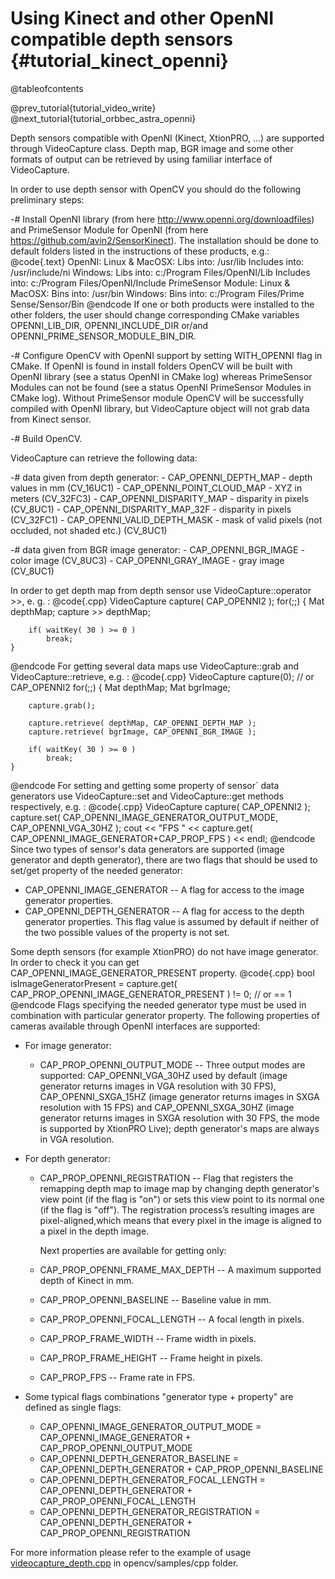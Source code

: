 Using Kinect and other OpenNI compatible depth sensors {#tutorial_kinect_openni}
======================================================

@tableofcontents

@prev_tutorial{tutorial_video_write}
@next_tutorial{tutorial_orbbec_astra_openni}


Depth sensors compatible with OpenNI (Kinect, XtionPRO, ...) are supported through VideoCapture
class. Depth map, BGR image and some other formats of output can be retrieved by using familiar
interface of VideoCapture.

In order to use depth sensor with OpenCV you should do the following preliminary steps:

-#  Install OpenNI library (from here <http://www.openni.org/downloadfiles>) and PrimeSensor Module
    for OpenNI (from here <https://github.com/avin2/SensorKinect>). The installation should be done
    to default folders listed in the instructions of these products, e.g.:
    @code{.text}
    OpenNI:
        Linux & MacOSX:
            Libs into: /usr/lib
            Includes into: /usr/include/ni
        Windows:
            Libs into: c:/Program Files/OpenNI/Lib
            Includes into: c:/Program Files/OpenNI/Include
    PrimeSensor Module:
        Linux & MacOSX:
            Bins into: /usr/bin
        Windows:
            Bins into: c:/Program Files/Prime Sense/Sensor/Bin
    @endcode
    If one or both products were installed to the other folders, the user should change
    corresponding CMake variables OPENNI_LIB_DIR, OPENNI_INCLUDE_DIR or/and
    OPENNI_PRIME_SENSOR_MODULE_BIN_DIR.

-#  Configure OpenCV with OpenNI support by setting WITH_OPENNI flag in CMake. If OpenNI is found
    in install folders OpenCV will be built with OpenNI library (see a status OpenNI in CMake log)
    whereas PrimeSensor Modules can not be found (see a status OpenNI PrimeSensor Modules in CMake
    log). Without PrimeSensor module OpenCV will be successfully compiled with OpenNI library, but
    VideoCapture object will not grab data from Kinect sensor.

-#  Build OpenCV.

VideoCapture can retrieve the following data:

-#  data given from depth generator:
    -   CAP_OPENNI_DEPTH_MAP - depth values in mm (CV_16UC1)
    -   CAP_OPENNI_POINT_CLOUD_MAP - XYZ in meters (CV_32FC3)
    -   CAP_OPENNI_DISPARITY_MAP - disparity in pixels (CV_8UC1)
    -   CAP_OPENNI_DISPARITY_MAP_32F - disparity in pixels (CV_32FC1)
    -   CAP_OPENNI_VALID_DEPTH_MASK - mask of valid pixels (not occluded, not shaded etc.)
        (CV_8UC1)

-#  data given from BGR image generator:
    -   CAP_OPENNI_BGR_IMAGE - color image (CV_8UC3)
    -   CAP_OPENNI_GRAY_IMAGE - gray image (CV_8UC1)

In order to get depth map from depth sensor use VideoCapture::operator \>\>, e. g. :
@code{.cpp}
    VideoCapture capture( CAP_OPENNI2 );
    for(;;)
    {
        Mat depthMap;
        capture >> depthMap;

        if( waitKey( 30 ) >= 0 )
            break;
    }
@endcode
For getting several data maps use VideoCapture::grab and VideoCapture::retrieve, e.g. :
@code{.cpp}
    VideoCapture capture(0); // or CAP_OPENNI2
    for(;;)
    {
        Mat depthMap;
        Mat bgrImage;

        capture.grab();

        capture.retrieve( depthMap, CAP_OPENNI_DEPTH_MAP );
        capture.retrieve( bgrImage, CAP_OPENNI_BGR_IMAGE );

        if( waitKey( 30 ) >= 0 )
            break;
    }
@endcode
For setting and getting some property of sensor\` data generators use VideoCapture::set and
VideoCapture::get methods respectively, e.g. :
@code{.cpp}
    VideoCapture capture( CAP_OPENNI2 );
    capture.set( CAP_OPENNI_IMAGE_GENERATOR_OUTPUT_MODE, CAP_OPENNI_VGA_30HZ );
    cout << "FPS    " << capture.get( CAP_OPENNI_IMAGE_GENERATOR+CAP_PROP_FPS ) << endl;
@endcode
Since two types of sensor's data generators are supported (image generator and depth generator),
there are two flags that should be used to set/get property of the needed generator:

-   CAP_OPENNI_IMAGE_GENERATOR -- A flag for access to the image generator properties.
-   CAP_OPENNI_DEPTH_GENERATOR -- A flag for access to the depth generator properties. This flag
    value is assumed by default if neither of the two possible values of the property is not set.

Some depth sensors (for example XtionPRO) do not have image generator. In order to check it you can
get CAP_OPENNI_IMAGE_GENERATOR_PRESENT property.
@code{.cpp}
bool isImageGeneratorPresent = capture.get( CAP_PROP_OPENNI_IMAGE_GENERATOR_PRESENT ) != 0; // or == 1
@endcode
Flags specifying the needed generator type must be used in combination with particular generator
property. The following properties of cameras available through OpenNI interfaces are supported:

-   For image generator:

    -   CAP_PROP_OPENNI_OUTPUT_MODE -- Three output modes are supported: CAP_OPENNI_VGA_30HZ
        used by default (image generator returns images in VGA resolution with 30 FPS),
        CAP_OPENNI_SXGA_15HZ (image generator returns images in SXGA resolution with 15 FPS) and
        CAP_OPENNI_SXGA_30HZ (image generator returns images in SXGA resolution with 30 FPS, the
        mode is supported by XtionPRO Live); depth generator's maps are always in VGA resolution.

-   For depth generator:

    -   CAP_PROP_OPENNI_REGISTRATION -- Flag that registers the remapping depth map to image map
        by changing depth generator's view point (if the flag is "on") or sets this view point to
        its normal one (if the flag is "off"). The registration process’s resulting images are
        pixel-aligned,which means that every pixel in the image is aligned to a pixel in the depth
        image.

        Next properties are available for getting only:

    -   CAP_PROP_OPENNI_FRAME_MAX_DEPTH -- A maximum supported depth of Kinect in mm.
    -   CAP_PROP_OPENNI_BASELINE -- Baseline value in mm.
    -   CAP_PROP_OPENNI_FOCAL_LENGTH -- A focal length in pixels.
    -   CAP_PROP_FRAME_WIDTH -- Frame width in pixels.
    -   CAP_PROP_FRAME_HEIGHT -- Frame height in pixels.
    -   CAP_PROP_FPS -- Frame rate in FPS.

-   Some typical flags combinations "generator type + property" are defined as single flags:

    -   CAP_OPENNI_IMAGE_GENERATOR_OUTPUT_MODE = CAP_OPENNI_IMAGE_GENERATOR + CAP_PROP_OPENNI_OUTPUT_MODE
    -   CAP_OPENNI_DEPTH_GENERATOR_BASELINE = CAP_OPENNI_DEPTH_GENERATOR + CAP_PROP_OPENNI_BASELINE
    -   CAP_OPENNI_DEPTH_GENERATOR_FOCAL_LENGTH = CAP_OPENNI_DEPTH_GENERATOR + CAP_PROP_OPENNI_FOCAL_LENGTH
    -   CAP_OPENNI_DEPTH_GENERATOR_REGISTRATION = CAP_OPENNI_DEPTH_GENERATOR + CAP_PROP_OPENNI_REGISTRATION

For more information please refer to the example of usage
[videocapture_depth.cpp](https://github.com/opencv/opencv/tree/5.x/samples/cpp/videocapture_depth.cpp) in
opencv/samples/cpp folder.
